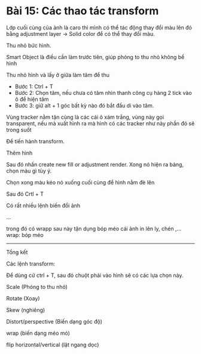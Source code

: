 # Bài 15: Các thao tác transform

Lớp cuối cùng của ảnh là caro thì mình có thể tác động thay đổi màu lên đó bằng adjustment layer -> Solid color để có thể thay đổi màu.


Thu nhỏ bức hình.

Smart Object là điều cần làm trước tiên, giúp phóng to thu nhỏ không bể hình

Thu nhỏ hình và lấy ở giữa làm tâm để thu

- Bước 1: Ctrl + T
- Bước 2: Chọn tâm, nếu chưa có tâm nhìn thanh công cụ hàng 2 tick vào ô để hiện tâm
- Bước 3: giữ alt + 1 góc bất kỳ nào đó bắt đầu di vào tâm.


Vùng tracker nằm tận cùng là các cái ô xám trắng, vùng này gọi transparent, nếu mà xuất hình ra mà hình có các tracker như này phần đó sẽ trong suốt

Để tiến hành transform.

Thêm hình

Sau đó nhấn create new fill or adjustment render. Xong nó hiện ra bảng, chọn màu gì tùy ý.

Chọn xong màu kéo nó xuống cuối cùng để hình nằm đè lên

Sau đó Crtl + T

Có rất nhiều lệnh biến đổi ảnh

...

trong đó có wrapp sau này tận dụng bóp méo cái ảnh in lên ly, chén ,...
wrap: bóp méo

---

Tổng kết

Các lệnh transform:

Để dùng cứ ctrl + T, sau đó chuột phải vào hình sẽ có các lựa chọn này.

Scale (Phóng to thu nhỏ)

Rotate (Xoay)

Skew (nghiêng)

Distort/perspective (Biến dạng góc độ)

wrap (biến dạng méo mó)

flip horizontal/vertical (lật ngang dọc)

